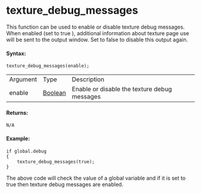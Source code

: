 # texture_debug_messages

This function can be used to enable or disable texture debug messages.
When enabled (set to true ), additional information about texture page
use will be sent to the output window. Set to false to disable this
output again.

#### Syntax:

``` gml
texture_debug_messages(enable);
```

|          |                                                                            |                                              |
|----------|----------------------------------------------------------------------------|----------------------------------------------|
| Argument | Type                                                                       | Description                                  |
| enable   |  [Boolean](../../../../../GameMaker_Language/GML_Overview/Data_Types)  | Enable or disable the texture debug messages |

#### Returns:

``` gml
N/A
```

#### Example:

``` gml
if global.debug
{
    texture_debug_messages(true);
}
```

The above code will check the value of a global variable and if it is
set to true then texture debug messages are enabled.
